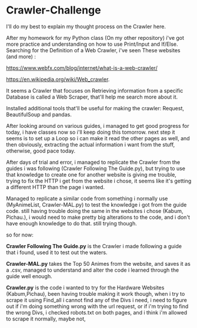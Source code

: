 # Crawler-Challenge
I'll do my best to explain my thought process on the Crawler here.

After my homework for my Python class (On my other repository) i've got more practice and understanding on how to use Print/Input and If/Else.
Searching for the Definition of a Web Crawler, i've seen These websites (and more) :

https://www.webfx.com/blog/internet/what-is-a-web-crawler/

https://en.wikipedia.org/wiki/Web_crawler.

It seems a Crawler that focuses on Retrieving information from a specific Database is called a Web Scraper, that'll help me search more about it.

Installed additional tools that'll be useful for making the crawler: Request, BeautifulSoup and pandas.

After looking around on various guides, i managed to get good progress for today, i have classes now so i'll keep doing this tomorrow.
next step it seems is to set up a Loop so i can make it read the other pages as well, and then obviously, extracting the actual information i want from the stuff,
otherwise, good pace today.

After days of trial and error, i managed to replicate the Crawler from the guides i was following (Crawler Following The Guide.py), but trying to use that knowledge to create one for another website 
is giving me trouble, trying to fix the HTTP i get from the website i chose, it seems like it's getting a different HTTP than the page i wanted.

Managed to replicate a similar code from something i normally use (MyAnimeList, Crawler-MAL.py) to test the knowledge i got from the guide code. 
still having trouble doing the same in the websites i chose (Kabum, Pichau.), i would need to make pretty big alterations to the code, and i don't have enough 
knowledge to do that. still trying though.

so for now:

**Crawler Following The Guide.py** is the Crawler i made following a guide that i found, used it to test out the waters.

**Crawler-MAL.py** takes the Top 50 Animes from the website, and saves it as a .csv, managed to understand and alter the code i learned through the guide well enough.

**Crawler.py** is the code i wanted to try for the Hardware Websites (Kabum,Pichau), been having trouble making it work though,
when i try to scrape it using Find_all i cannot find any of the Divs i need, i need to figure out if i'm doing something wrong with the url request, or if i'm trying to find the wrong Divs, i checked robots.txt on both pages, and i think i'm allowed to scrape it normally, maybe not,
